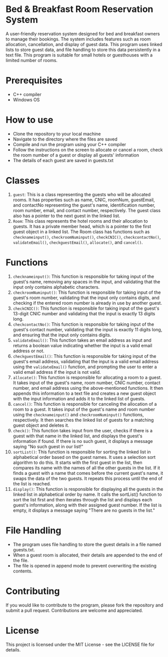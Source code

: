 # Bed & Breakfast Room Reservation System
A user-friendly reservation system designed for bed and breakfast owners to manage their bookings. The system includes features such as room allocation, cancellation, and display of guest data. This program uses linked lists to store guest data, and file handling to store this data persistently in a text file. This program is suitable for small hotels or guesthouses with a limited number of rooms.

# Prerequisites
- C++ compiler
- Windows OS

# How to use
- Clone the repository to your local machine
- Navigate to the directory where the files are saved
- Compile and run the program using your C++ compiler
- Follow the instructions on the screen to allocate or cancel a room, check the room number of a guest or display all guests' information
- The details of each guest are saved in guests.txt

# Classes
1.	`guest`: This is a class representing the guests who will be allocated rooms. It has properties such as name, CNIC, roomNum, guestEmail, and contactNo representing the guest's name, identification number, room number, email, and contact number, respectively. The guest class also has a pointer to the next guest in the linked list.
2.	`Room`: This class represents the hotel rooms and their allocation to guests. It has a private member head, which is a pointer to the first guest object in a linked list. The Room class has functions such as `checknameinput()`, `checkroomNuminput()`, `checkCNIC()`, `checkcontactNo()`, `validateEmail()`, `checkguestEmail()`, `allocate()`, and `cancel()`.

# Functions
1.	`checknameinput()`: This function is responsible for taking input of the guest's name, removing any spaces in the input, and validating that the input only contains alphabetic characters.
2.	`checkroomNuminput()`: This function is responsible for taking input of the guest's room number, validating that the input only contains digits, and checking if the entered room number is already in use by another guest.
3.	`checkCNIC()`: This function is responsible for taking input of the guest's 13-digit CNIC number and validating that the input is exactly 13 digits long.
4.	`checkcontactNo()`: This function is responsible for taking input of the guest's contact number, validating that the input is exactly 11 digits long, and ensuring that the input only contains digits.
5.	`validateEmail()`: This function takes an email address as input and returns a boolean value indicating whether the input is a valid email address or not.
6.	`checkguestEmail()`: This function is responsible for taking input of the guest's email address, validating that the input is a valid email address using the `validateEmail()` function, and prompting the user to enter a valid email address if the input is not valid.
7.	`allocate()`: This function is responsible for allocating a room to a guest. It takes input of the guest's name, room number, CNIC number, contact number, and email address using the above-mentioned functions. It then appends this information to a text file and creates a new guest object with the input information and adds it to the linked list of guests.
8.	`cancel()`: This function is responsible for canceling the allocation of a room to a guest. It takes input of the guest's name and room number using the `checknameinput()` and `checkroomNuminput()` functions, respectively. It then searches the linked list of guests for a matching guest object and deletes it.
9.  `check()`: This function takes input from the user, checks if there is a guest with that name in the linked list, and displays the guest's information if found. If there is no such guest, it displays a message saying "No such guest in our list!"
10. `sortList()`: This function is responsible for sorting the linked list in alphabetical order based on the guest names. It uses a selection sort algorithm to do this. It starts with the first guest in the list, then compares its name with the names of all the other guests in the list. If it finds a guest with a name that comes before the current guest's name, it swaps the data of the two guests. It repeats this process until the end of the list is reached.
11. `display()`: This function is responsible for displaying all the guests in the linked list in alphabetical order by name. It calls the sortList() function to sort the list first and then iterates through the list and displays each guest's information, along with their assigned guest number. If the list is empty, it displays a message saying "There are no guests in the list."

# File Handling
- The program uses file handling to store the guest details in a file named guests.txt.
- When a guest room is allocated, their details are appended to the end of the file.
- The file is opened in append mode to prevent overwriting the existing contents.

# Contributing
If you would like to contribute to the program, please fork the repository and submit a pull request. Contributions are welcome and appreciated.

# License
This project is licensed under the MIT License - see the LICENSE file for details.
